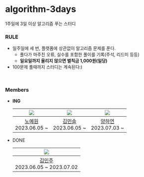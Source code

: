 # algorithm-3days

1주일에 3일 이상 알고리즘 푸는 스터디

### RULE

- 일주일에 세 번, 플랫폼에 상관없이 알고리즘 문제를 푼다.
   - 풀다가 마주친 오류, 실수를 포함한 풀이를 기록(주석, 리드미 등등)
   - **일요일까지 올리지 않으면 벌칙금 1,000원(일당)**
- 100문제 풀때까지 스터디는 계속된다:)

<br>

### Members

- **ING**

  | ![](https://github.com/yewon-Noh.png?size=120) | ![](https://github.com/0206cho.png?size=120) | ![](https://github.com/hayeon.png?size=120) |
  |:---:|:---:|:---:|
  |[노예원](https://github.com/yewon-Noh) <br> 2023.06.05 ~ |[김민솔](https://github.com/0206cho) <br> 2023.06.05 ~ |[양하연](https://github.com/hayeon) <br> 2023.07.03 ~ |

- DONE

  | ![](https://github.com/MinJu-A.png?size=120) |
  |:---:|
  |[김민주](https://github.com/MinJu-A) <br> 2023.06.05 ~ 2023.07.02|
